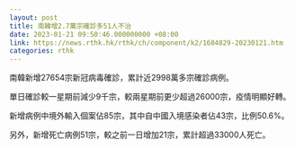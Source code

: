 ```yaml
---
layout: post
title: 南韓增2.7萬宗確診多51人不治
date: 2023-01-21 09:50:46.000000000 +08:00
link: https://news.rthk.hk/rthk/ch/component/k2/1684829-20230121.htm
categories: rthk
---
```


南韓新增27654宗新冠病毒確診，累計近2998萬多宗確診病例。

單日確診較一星期前減少9千宗，較兩星期前更少超過26000宗，疫情明顯好轉。

新增病例中境外輸入個案佔85宗，其中自中國入境感染者佔43宗，比例50.6%。

另外，新增死亡病例51宗，較之前一日增加21宗，累計超過33000人死亡。

